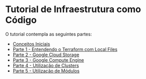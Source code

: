 # Tutorial de Infraestrutura como Código

O tutorial contempla as seguintes partes:

- [Conceitos Iniciais](conceitos/main.md)
- [Parte 1 - Entendendo o Terraform com Local Files](parte1/main.md)
- [Parte 2 - Google Cloud Storage](parte2/main.md)
- [Parte 3 - Google Compute Engine](parte3/main.md)
- [Parte 4 - Utilização de Clusters](parte4/main.md)
- [Parte 5 - Utilização de Módulos](parte5/main.md)

<!-- ## Welcome to GitHub Pages

You can use the [editor on GitHub](https://github.com/DevOps-para-iniciantes/IaC/edit/master/docs/index.md) to maintain and preview the content for your website in Markdown files.

Whenever you commit to this repository, GitHub Pages will run [Jekyll](https://jekyllrb.com/) to rebuild the pages in your site, from the content in your Markdown files.

### Markdown

Markdown is a lightweight and easy-to-use syntax for styling your writing. It includes conventions for

```markdown
Syntax highlighted code block

# Header 1
## Header 2
### Header 3

- Bulleted
- List

1. Numbered
2. List

**Bold** and _Italic_ and `Code` text

[Link](url) and ![Image](src)
```

For more details see [Basic writing and formatting syntax](https://docs.github.com/en/github/writing-on-github/getting-started-with-writing-and-formatting-on-github/basic-writing-and-formatting-syntax).

### Jekyll Themes

Your Pages site will use the layout and styles from the Jekyll theme you have selected in your [repository settings](https://github.com/DevOps-para-iniciantes/IaC/settings/pages). The name of this theme is saved in the Jekyll `_config.yml` configuration file.

### Support or Contact

Having trouble with Pages? Check out our [documentation](https://docs.github.com/categories/github-pages-basics/) or [contact support](https://support.github.com/contact) and we’ll help you sort it out. -->
